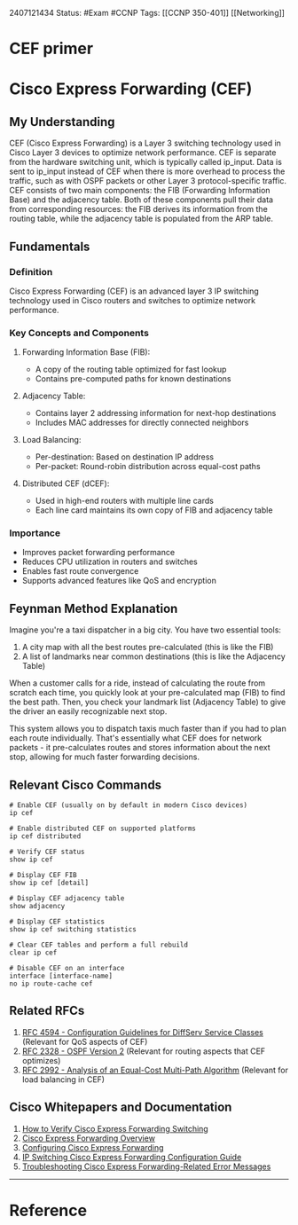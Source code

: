  2407121434
	Status: #Exam #CCNP
		Tags: [[CCNP 350-401]] [[Networking]]

# CEF primer

# Cisco Express Forwarding (CEF)

## My Understanding

CEF (Cisco Express Forwarding) is a Layer 3 switching technology used in Cisco Layer 3 devices to optimize network performance. CEF is separate from the hardware switching unit, which is typically called ip_input. Data is sent to ip_input instead of CEF when there is more overhead to process the traffic, such as with OSPF packets or other Layer 3 protocol-specific traffic. CEF consists of two main components: the FIB (Forwarding Information Base) and the adjacency table. Both of these components pull their data from corresponding resources: the FIB derives its information from the routing table, while the adjacency table is populated from the ARP table.
## Fundamentals

### Definition
Cisco Express Forwarding (CEF) is an advanced layer 3 IP switching technology used in Cisco routers and switches to optimize network performance.

### Key Concepts and Components
1. Forwarding Information Base (FIB):
   - A copy of the routing table optimized for fast lookup
   - Contains pre-computed paths for known destinations

2. Adjacency Table:
   - Contains layer 2 addressing information for next-hop destinations
   - Includes MAC addresses for directly connected neighbors

3. Load Balancing:
   - Per-destination: Based on destination IP address
   - Per-packet: Round-robin distribution across equal-cost paths

4. Distributed CEF (dCEF):
   - Used in high-end routers with multiple line cards
   - Each line card maintains its own copy of FIB and adjacency table

### Importance
- Improves packet forwarding performance
- Reduces CPU utilization in routers and switches
- Enables fast route convergence
- Supports advanced features like QoS and encryption

## Feynman Method Explanation

Imagine you're a taxi dispatcher in a big city. You have two essential tools:

1. A city map with all the best routes pre-calculated (this is like the FIB)
2. A list of landmarks near common destinations (this is like the Adjacency Table)

When a customer calls for a ride, instead of calculating the route from scratch each time, you quickly look at your pre-calculated map (FIB) to find the best path. Then, you check your landmark list (Adjacency Table) to give the driver an easily recognizable next stop.

This system allows you to dispatch taxis much faster than if you had to plan each route individually. That's essentially what CEF does for network packets - it pre-calculates routes and stores information about the next stop, allowing for much faster forwarding decisions.

## Relevant Cisco Commands

```
# Enable CEF (usually on by default in modern Cisco devices)
ip cef

# Enable distributed CEF on supported platforms
ip cef distributed

# Verify CEF status
show ip cef

# Display CEF FIB
show ip cef [detail]

# Display CEF adjacency table
show adjacency

# Display CEF statistics
show ip cef switching statistics

# Clear CEF tables and perform a full rebuild
clear ip cef

# Disable CEF on an interface
interface [interface-name]
no ip route-cache cef
```

## Related RFCs

1. [RFC 4594 - Configuration Guidelines for DiffServ Service Classes](https://datatracker.ietf.org/doc/html/rfc4594) (Relevant for QoS aspects of CEF)
2. [RFC 2328 - OSPF Version 2](https://datatracker.ietf.org/doc/html/rfc2328) (Relevant for routing aspects that CEF optimizes)
3. [RFC 2992 - Analysis of an Equal-Cost Multi-Path Algorithm](https://datatracker.ietf.org/doc/html/rfc2992) (Relevant for load balancing in CEF)

## Cisco Whitepapers and Documentation

1. [How to Verify Cisco Express Forwarding Switching](https://www.cisco.com/c/en/us/support/docs/routers/12000-series-routers/47321-cef-config.html)
2. [Cisco Express Forwarding Overview](https://www.cisco.com/c/en/us/td/docs/ios-xml/ios/ipswitch_cef/configuration/xe-3s/isw-cef-xe-3s-book/isw-cef-overview.html)
3. [Configuring Cisco Express Forwarding](https://www.cisco.com/c/en/us/td/docs/ios-xml/ios/ipswitch_cef/configuration/xe-16/isw-cef-xe-16-book/isw-cef-config.html)
4. [IP Switching Cisco Express Forwarding Configuration Guide](https://www.cisco.com/c/en/us/td/docs/ios-xml/ios/ipswitch_cef/configuration/xe-16/isw-cef-xe-16-book.html)
5. [Troubleshooting Cisco Express Forwarding-Related Error Messages](https://www.cisco.com/c/en/us/support/docs/ip/express-forwarding-cef/13706-20.html)

---
# Reference